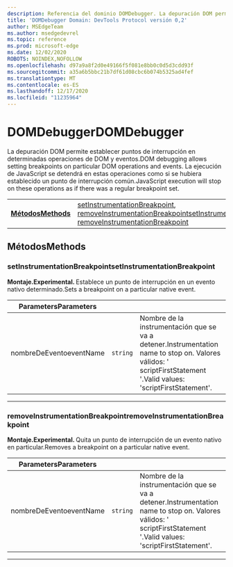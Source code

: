 ```yaml
---
description: Referencia del dominio DOMDebugger. La depuración DOM permite establecer puntos de interrupción en determinadas operaciones de DOM y eventos. La ejecución de JavaScript se detendrá en estas operaciones como si se hubiera establecido un punto de interrupción común.
title: 'DOMDebugger Domain: DevTools Protocol versión 0,2'
author: MSEdgeTeam
ms.author: msedgedevrel
ms.topic: reference
ms.prod: microsoft-edge
ms.date: 12/02/2020
ROBOTS: NOINDEX,NOFOLLOW
ms.openlocfilehash: d97a9a8f2d0e49166f5f081e8bb0c0d5d3cdd93f
ms.sourcegitcommit: a35a6b5bbc21b7df61d08cbc6b074b5325ad4fef
ms.translationtype: MT
ms.contentlocale: es-ES
ms.lasthandoff: 12/17/2020
ms.locfileid: "11235964"
---
```

# <span data-ttu-id="4d0c3-105">DOMDebugger</span><span class="sxs-lookup"><span data-stu-id="4d0c3-105">DOMDebugger</span></span>

<span data-ttu-id="4d0c3-106">La depuración DOM permite establecer puntos de interrupción en determinadas operaciones de DOM y eventos.</span><span class="sxs-lookup"><span data-stu-id="4d0c3-106">DOM debugging allows setting breakpoints on particular DOM operations and events.</span></span> <span data-ttu-id="4d0c3-107">La ejecución de JavaScript se detendrá en estas operaciones como si se hubiera establecido un punto de interrupción común.</span><span class="sxs-lookup"><span data-stu-id="4d0c3-107">JavaScript execution will stop on these operations as if there was a regular breakpoint set.</span></span>

| | |
|-|-|
| [**<span data-ttu-id="4d0c3-108">Métodos</span><span class="sxs-lookup"><span data-stu-id="4d0c3-108">Methods</span></span>**](#methods) | <span data-ttu-id="4d0c3-109">[setInstrumentationBreakpoint](#setinstrumentationbreakpoint), [removeInstrumentationBreakpoint](#removeinstrumentationbreakpoint)</span><span class="sxs-lookup"><span data-stu-id="4d0c3-109">[setInstrumentationBreakpoint](#setinstrumentationbreakpoint), [removeInstrumentationBreakpoint](#removeinstrumentationbreakpoint)</span></span> |
## <span data-ttu-id="4d0c3-110">Métodos</span><span class="sxs-lookup"><span data-stu-id="4d0c3-110">Methods</span></span>

### <span data-ttu-id="4d0c3-111">setInstrumentationBreakpoint</span><span class="sxs-lookup"><span data-stu-id="4d0c3-111">setInstrumentationBreakpoint</span></span>
<span><b><span data-ttu-id="4d0c3-112">Montaje.</span><span class="sxs-lookup"><span data-stu-id="4d0c3-112">Experimental.</span></span> </b></span><span data-ttu-id="4d0c3-113">Establece un punto de interrupción en un evento nativo determinado.</span><span class="sxs-lookup"><span data-stu-id="4d0c3-113">Sets a breakpoint on a particular native event.</span></span>

<table>
    <thead>
        <tr>
            <th><span data-ttu-id="4d0c3-114">Parameters</span><span class="sxs-lookup"><span data-stu-id="4d0c3-114">Parameters</span></span></th>
            <th></th>
            <th></th>
        </tr>
    </thead>
    <tbody>
        <tr>
            <td><span data-ttu-id="4d0c3-115">nombreDeEvento</span><span class="sxs-lookup"><span data-stu-id="4d0c3-115">eventName</span></span></td>
            <td><code class="flyout">string</code></td>
            <td><span data-ttu-id="4d0c3-116">Nombre de la instrumentación que se va a detener.</span><span class="sxs-lookup"><span data-stu-id="4d0c3-116">Instrumentation name to stop on.</span></span> <span data-ttu-id="4d0c3-117">Valores válidos: ' scriptFirstStatement '.</span><span class="sxs-lookup"><span data-stu-id="4d0c3-117">Valid values: 'scriptFirstStatement'.</span></span></td>
        </tr>
    </tbody>
</table>
</p>

---

### <span data-ttu-id="4d0c3-118">removeInstrumentationBreakpoint</span><span class="sxs-lookup"><span data-stu-id="4d0c3-118">removeInstrumentationBreakpoint</span></span>
<span><b><span data-ttu-id="4d0c3-119">Montaje.</span><span class="sxs-lookup"><span data-stu-id="4d0c3-119">Experimental.</span></span> </b></span><span data-ttu-id="4d0c3-120">Quita un punto de interrupción de un evento nativo en particular.</span><span class="sxs-lookup"><span data-stu-id="4d0c3-120">Removes a breakpoint on a particular native event.</span></span>

<table>
    <thead>
        <tr>
            <th><span data-ttu-id="4d0c3-121">Parameters</span><span class="sxs-lookup"><span data-stu-id="4d0c3-121">Parameters</span></span></th>
            <th></th>
            <th></th>
        </tr>
    </thead>
    <tbody>
        <tr>
            <td><span data-ttu-id="4d0c3-122">nombreDeEvento</span><span class="sxs-lookup"><span data-stu-id="4d0c3-122">eventName</span></span></td>
            <td><code class="flyout">string</code></td>
            <td><span data-ttu-id="4d0c3-123">Nombre de la instrumentación que se va a detener.</span><span class="sxs-lookup"><span data-stu-id="4d0c3-123">Instrumentation name to stop on.</span></span> <span data-ttu-id="4d0c3-124">Valores válidos: ' scriptFirstStatement '.</span><span class="sxs-lookup"><span data-stu-id="4d0c3-124">Valid values: 'scriptFirstStatement'.</span></span></td>
        </tr>
    </tbody>
</table>
</p>

---

